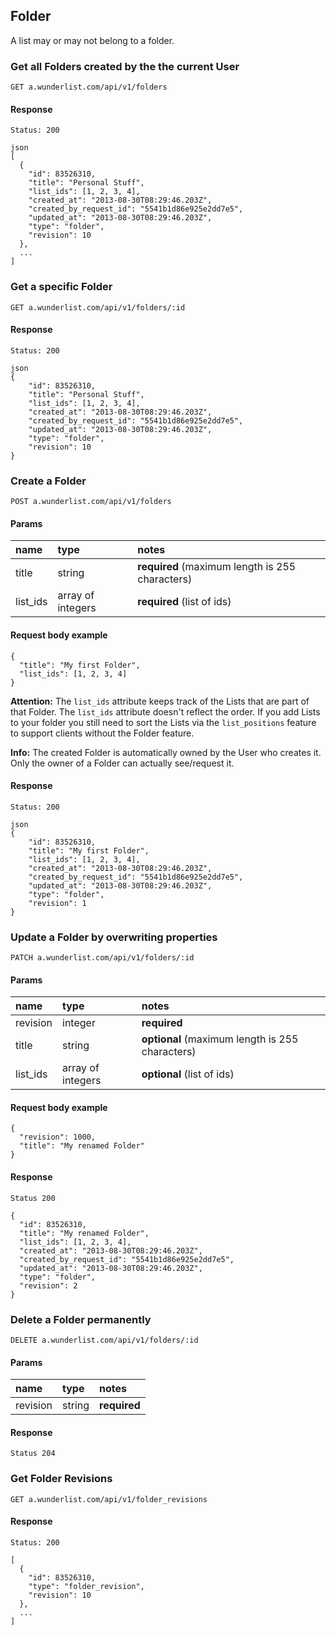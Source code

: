 ## Folder

A list may or may not belong to a folder.

### Get all Folders created by the the current User

    GET a.wunderlist.com/api/v1/folders

#### Response

    Status: 200

    json
    [
      {
        "id": 83526310,
        "title": "Personal Stuff",
        "list_ids": [1, 2, 3, 4],
        "created_at": "2013-08-30T08:29:46.203Z",
        "created_by_request_id": "5541b1d86e925e2dd7e5",
        "updated_at": "2013-08-30T08:29:46.203Z",
        "type": "folder",
        "revision": 10
      },
      ...
    ]

### Get a specific Folder

    GET a.wunderlist.com/api/v1/folders/:id

#### Response

    Status: 200

    json
    {
        "id": 83526310,
        "title": "Personal Stuff",
        "list_ids": [1, 2, 3, 4],
        "created_at": "2013-08-30T08:29:46.203Z",
        "created_by_request_id": "5541b1d86e925e2dd7e5",
        "updated_at": "2013-08-30T08:29:46.203Z",
        "type": "folder",
        "revision": 10
    } 

### Create a Folder

    POST a.wunderlist.com/api/v1/folders

#### Params

name      | type    | notes
:---------|:--------|:------------
title     | string  | **required** (maximum length is 255 characters)
list_ids  | array of integers | **required** (list of ids)

#### Request body example

    {
      "title": "My first Folder",
      "list_ids": [1, 2, 3, 4]
    }

**Attention:** The `list_ids` attribute keeps track of the Lists that are part of that Folder. The `list_ids` attribute doesn't reflect the order. If you add Lists to your folder you still need to sort the Lists via the `list_positions` feature to support clients without the Folder feature.

**Info:** The created Folder is automatically owned by the User who creates it. Only the owner of a Folder can actually see/request it.

#### Response


    Status: 200

    json
    {
        "id": 83526310,
        "title": "My first Folder",
        "list_ids": [1, 2, 3, 4],
        "created_at": "2013-08-30T08:29:46.203Z",
        "created_by_request_id": "5541b1d86e925e2dd7e5",
        "updated_at": "2013-08-30T08:29:46.203Z",
        "type": "folder",
        "revision": 1
    } 

### Update a Folder by overwriting properties

    PATCH a.wunderlist.com/api/v1/folders/:id

#### Params

name      | type    | notes
:---------|:--------|:---------
revision  | integer | **required**
title     | string  | **optional** (maximum length is 255 characters)
list_ids  | array of integers | **optional** (list of ids)

#### Request body example

    {
      "revision": 1000,
      "title": "My renamed Folder"
    }

#### Response

    Status 200

    {
      "id": 83526310,
      "title": "My renamed Folder",
      "list_ids": [1, 2, 3, 4],
      "created_at": "2013-08-30T08:29:46.203Z",
      "created_by_request_id": "5541b1d86e925e2dd7e5",
      "updated_at": "2013-08-30T08:29:46.203Z",
      "type": "folder",
      "revision": 2
    }

### Delete a Folder permanently

    DELETE a.wunderlist.com/api/v1/folders/:id

#### Params

name      | type    | notes
:---------|:--------|:---------
revision  | string  | **required**

#### Response

    Status 204

### Get Folder Revisions

    GET a.wunderlist.com/api/v1/folder_revisions

#### Response

    Status: 200

    [
      {
        "id": 83526310,
        "type": "folder_revision",
        "revision": 10
      },
      ...
    ]